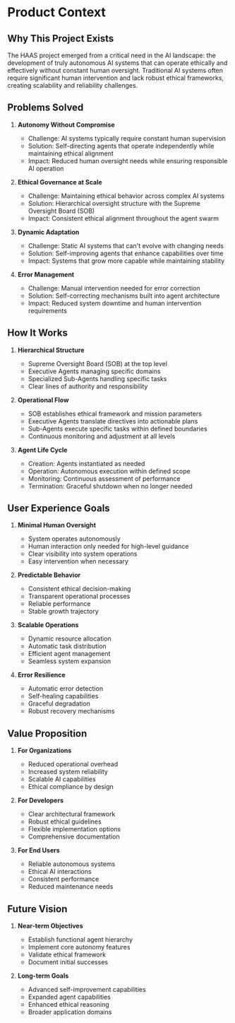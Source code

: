 # Product Context

## Why This Project Exists

The HAAS project emerged from a critical need in the AI landscape: the development of truly autonomous AI systems that can operate ethically and effectively without constant human oversight. Traditional AI systems often require significant human intervention and lack robust ethical frameworks, creating scalability and reliability challenges.

## Problems Solved

1. **Autonomy Without Compromise**
   - Challenge: AI systems typically require constant human supervision
   - Solution: Self-directing agents that operate independently while maintaining ethical alignment
   - Impact: Reduced human oversight needs while ensuring responsible AI operation

2. **Ethical Governance at Scale**
   - Challenge: Maintaining ethical behavior across complex AI systems
   - Solution: Hierarchical oversight structure with the Supreme Oversight Board (SOB)
   - Impact: Consistent ethical alignment throughout the agent swarm

3. **Dynamic Adaptation**
   - Challenge: Static AI systems that can't evolve with changing needs
   - Solution: Self-improving agents that enhance capabilities over time
   - Impact: Systems that grow more capable while maintaining stability

4. **Error Management**
   - Challenge: Manual intervention needed for error correction
   - Solution: Self-correcting mechanisms built into agent architecture
   - Impact: Reduced system downtime and human intervention requirements

## How It Works

1. **Hierarchical Structure**
   - Supreme Oversight Board (SOB) at the top level
   - Executive Agents managing specific domains
   - Specialized Sub-Agents handling specific tasks
   - Clear lines of authority and responsibility

2. **Operational Flow**
   - SOB establishes ethical framework and mission parameters
   - Executive Agents translate directives into actionable plans
   - Sub-Agents execute specific tasks within defined boundaries
   - Continuous monitoring and adjustment at all levels

3. **Agent Life Cycle**
   - Creation: Agents instantiated as needed
   - Operation: Autonomous execution within defined scope
   - Monitoring: Continuous assessment of performance
   - Termination: Graceful shutdown when no longer needed

## User Experience Goals

1. **Minimal Human Oversight**
   - System operates autonomously
   - Human interaction only needed for high-level guidance
   - Clear visibility into system operations
   - Easy intervention when necessary

2. **Predictable Behavior**
   - Consistent ethical decision-making
   - Transparent operational processes
   - Reliable performance
   - Stable growth trajectory

3. **Scalable Operations**
   - Dynamic resource allocation
   - Automatic task distribution
   - Efficient agent management
   - Seamless system expansion

4. **Error Resilience**
   - Automatic error detection
   - Self-healing capabilities
   - Graceful degradation
   - Robust recovery mechanisms

## Value Proposition

1. **For Organizations**
   - Reduced operational overhead
   - Increased system reliability
   - Scalable AI capabilities
   - Ethical compliance by design

2. **For Developers**
   - Clear architectural framework
   - Robust ethical guidelines
   - Flexible implementation options
   - Comprehensive documentation

3. **For End Users**
   - Reliable autonomous systems
   - Ethical AI interactions
   - Consistent performance
   - Reduced maintenance needs

## Future Vision

1. **Near-term Objectives**
   - Establish functional agent hierarchy
   - Implement core autonomy features
   - Validate ethical framework
   - Document initial successes

2. **Long-term Goals**
   - Advanced self-improvement capabilities
   - Expanded agent capabilities
   - Enhanced ethical reasoning
   - Broader application domains
